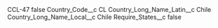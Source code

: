 <?xml version="1.0" encoding="UTF-8"?>
<CustomMetadata xmlns="http://soap.sforce.com/2006/04/metadata" xmlns:xsi="http://www.w3.org/2001/XMLSchema-instance" xmlns:xsd="http://www.w3.org/2001/XMLSchema">
    <label>CCL-47</label>
    <protected>false</protected>
    <values>
        <field>Country_Code__c</field>
        <value xsi:type="xsd:string">CL</value>
    </values>
    <values>
        <field>Country_Long_Name_Latin__c</field>
        <value xsi:type="xsd:string">Chile</value>
    </values>
    <values>
        <field>Country_Long_Name_Local__c</field>
        <value xsi:type="xsd:string">Chile</value>
    </values>
    <values>
        <field>Require_States__c</field>
        <value xsi:type="xsd:boolean">false</value>
    </values>
</CustomMetadata>
